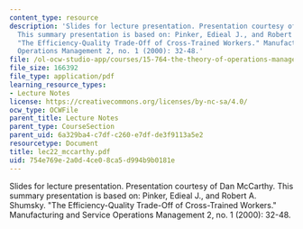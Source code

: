 ```yaml
---
content_type: resource
description: 'Slides for lecture presentation. Presentation courtesy of Dan McCarthy.
  This summary presentation is based on: Pinker, Edieal J., and Robert A. Shumsky.
  "The Efficiency-Quality Trade-Off of Cross-Trained Workers." Manufacturing and Service
  Operations Management 2, no. 1 (2000): 32-48.'
file: /ol-ocw-studio-app/courses/15-764-the-theory-of-operations-management-spring-2004/754e769e2a0d4ce08ca5d994b9b0181e_lec22_mccarthy.pdf
file_size: 166392
file_type: application/pdf
learning_resource_types:
- Lecture Notes
license: https://creativecommons.org/licenses/by-nc-sa/4.0/
ocw_type: OCWFile
parent_title: Lecture Notes
parent_type: CourseSection
parent_uid: 6a329ba4-c7df-c260-e7df-de3f9113a5e2
resourcetype: Document
title: lec22_mccarthy.pdf
uid: 754e769e-2a0d-4ce0-8ca5-d994b9b0181e
---
```

Slides for lecture presentation. Presentation courtesy of Dan McCarthy. This summary presentation is based on: Pinker, Edieal J., and Robert A. Shumsky. "The Efficiency-Quality Trade-Off of Cross-Trained Workers." Manufacturing and Service Operations Management 2, no. 1 (2000): 32-48.